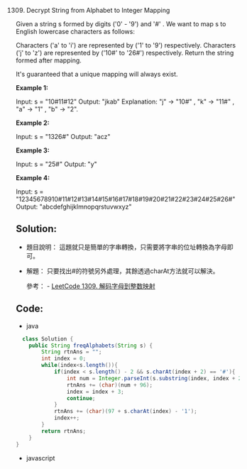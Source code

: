 1309. Decrypt String from Alphabet to Integer Mapping

Given a string s formed by digits ('0' - '9') and '#' . We want to map s to English lowercase characters as follows:

Characters ('a' to 'i') are represented by ('1' to '9') respectively.
Characters ('j' to 'z') are represented by ('10#' to '26#') respectively. 
Return the string formed after mapping.

It's guaranteed that a unique mapping will always exist.

 

**Example 1:**

Input: s = "10#11#12"
Output: "jkab"
Explanation: "j" -> "10#" , "k" -> "11#" , "a" -> "1" , "b" -> "2".

**Example 2:**

Input: s = "1326#"
Output: "acz"


**Example 3:**

Input: s = "25#"
Output: "y"


**Example 4:**

Input: s = "12345678910#11#12#13#14#15#16#17#18#19#20#21#22#23#24#25#26#"
Output: "abcdefghijklmnopqrstuvwxyz"
 

## Solution:
- 題目說明：
    這題就只是簡單的字串轉換，只需要將字串的位址轉換為字母即可。

- 解題：
    只要找出#的符號另外處理，其餘透過charAt方法就可以解決。


    參考：
        - [LeetCode 1309. 解码字母到整数映射](https://developer.aliyun.com/article/766049)

## Code:
- java
```java
  class Solution {
    public String freqAlphabets(String s) {
        String rtnAns = "";
        int index = 0;
        while(index<s.length()){
            if(index < s.length() - 2 && s.charAt(index + 2) == '#'){
                int num = Integer.parseInt(s.substring(index, index + 2));
                rtnAns += (char)(num + 96);
                index = index + 3;
                continue;
            }
            rtnAns += (char)(97 + s.charAt(index) - '1');
            index++;
        }
        return rtnAns;
    }
}
```

- javascript
```js
```